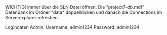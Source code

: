 WICHTIG! immer über die SLN Datei öffnen. 
Die "project7-db.mdf" Datenbank im Ordner "data" doppelklicken und danach die Connections im Serverexplorer refreshen.

Logindaten Admin: 
Username: admin1234
Password: admin1234
